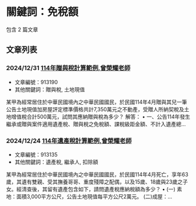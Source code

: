 # 關鍵詞：免稅額

包含 2 篇文章

## 文章列表

### 2024/12/31 [114年贈與稅計算範例,曾榮耀老師](../../articles/913190_114%E5%B9%B4%E8%B4%88%E8%88%87%E7%A8%85%E8%A8%88%E7%AE%97%E7%AF%84%E4%BE%8B%2C%E6%9B%BE%E6%A6%AE%E8%80%80%E8%80%81%E5%B8%AB.md)
- 文章編號：913190
- 其他關鍵詞：贈與稅, 土地現值

某甲為經常居住於中華民國境內之中華民國國民，於民國114年4月贈與其兒一筆公告土地現值加房屋評定標準價格共計7,350萬元之不動產，受贈人所納契稅及土地增值稅合計500萬元，試問其應納贈與稅為多少？ 解答： • 一、公告114年發生繼承或贈與案件適用遺產稅、贈與稅之免稅額、課稅級距金額、不計入遺產總...

### 2024/12/24 [114年遺產稅計算範例,曾榮耀老師](../../articles/913135_114%E5%B9%B4%E9%81%BA%E7%94%A2%E7%A8%85%E8%A8%88%E7%AE%97%E7%AF%84%E4%BE%8B%2C%E6%9B%BE%E6%A6%AE%E8%80%80%E8%80%81%E5%B8%AB.md)
- 文章編號：913135
- 其他關鍵詞：遺產稅, 繼承人, 扣除額

某甲為經常居住於中華民國境內之中華民國國民，於民國114年4月死亡，享年63歲，其遺有雙親、受其撫養哥哥、重度殘障之配偶，以及15歲、18歲與23歲之子女。經清查後，其留有遺產包含如下，請問遺產稅應納稅額為多少？ • (一) 素地：面積3,000平方公尺，公告土地現值每平方公尺2萬元。 (二)成屋：...
